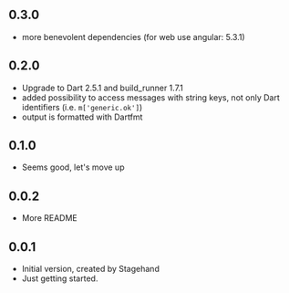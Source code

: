 ## 0.3.0

- more benevolent dependencies (for web use angular: 5.3.1)

## 0.2.0

- Upgrade to Dart 2.5.1 and build_runner 1.7.1
- added possibility to access messages with string keys, not only Dart identifiers (i.e. `m['generic.ok']`)
- output is formatted with Dartfmt  

## 0.1.0

- Seems good, let's move up

## 0.0.2

- More README

## 0.0.1

- Initial version, created by Stagehand
- Just getting started.
